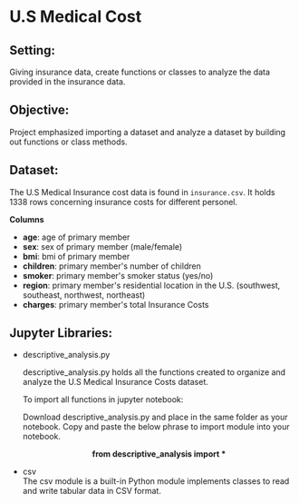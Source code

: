 # U.S Medical Cost

## Setting:
Giving insurance data, create functions or classes to analyze the data provided in the insurance data.

## Objective:
Project emphasized importing a dataset and analyze a dataset by building out functions or class methods.

## Dataset:
The U.S Medical Insurance cost data is found in `insurance.csv`. It holds 1338 rows concerning insurance costs for different personel.

**Columns**  
- **age**: age of primary member  
- **sex**: sex of primary member (male/female)  
- **bmi**: bmi of primary member  
- **children**: primary member's number of children  
- **smoker**: primary member's smoker status (yes/no)  
- **region**: primary member's residential location in the U.S. (southwest, southeast, northwest, northeast)   
- **charges**: primary member's total Insurance Costs

## Jupyter Libraries:
- descriptive_analysis.py

  descriptive_analysis.py holds all the functions created to organize and analyze the U.S Medical Insurance   Costs dataset.

  To import all functions in jupyter notebook:

  Download descriptive_analysis.py and place in the same folder as your notebook.
  Copy and paste the below phrase to import module into your notebook.  
  <p align="center">
    <b>from descriptive_analysis import *</b>
  </p>
- csv   
The csv module is a built-in Python module implements classes to read and write tabular data in CSV format.
